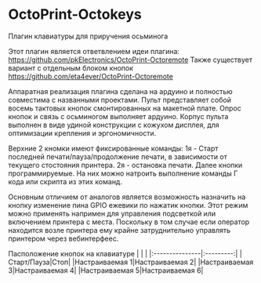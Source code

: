 # OctoPrint-Octokeys
Плагин клавиатуры для приручения осьминога

Этот плагин является ответвлением идеи плагина: https://github.com/pkElectronics/OctoPrint-Octoremote
Также существует вариант с отдельным блоком кнопок https://github.com/eta4ever/OctoPrint-Octoremote

Аппаратная реализация плагина сделана на ардуино и полностью совместима с названными проектами.
Пульт представляет собой восемь тактовых кнопок смонтированных на макетной плате. Опрос кнопок и связь с осьминогом выполняет ардуино.
Корпус пульта выполнен в виде удиной конструкции с кожухом дисплея, для оптимизации крепления и эргономичности.

Верхние 2 кномки имеют фиксированные команды: 1я - Старт последней печати/пауза/продолжение печати, в зависимости от текущего стостояния принтера. 2я - остановка печати.
Далее кнопки программируемые. На них можно натроить выполнение команды Г кода или скрипта из этих команд.

Основным отличием от аналогов является возможность назначить на кнопку изменение пина GPIO ежевики по нажатик кнопки. Этот режим можно применять напримен для управления подсветкой или включением принтера с места. Поскольку в том случае если оператор находится возле принтера ему крайне затруднительно управлять принтером через вебинтерфеес.

Пасположение кнопок на клавиатуре
| | |
|:---------------|:---------:|
|Старт/Пауза|Стоп|
|Настраиваемая 1|Настраиваемая 2|
|Настраиваемая 3|Настраиваемая 4|
|Настраиваемая 5|Настраиваемая 6|
